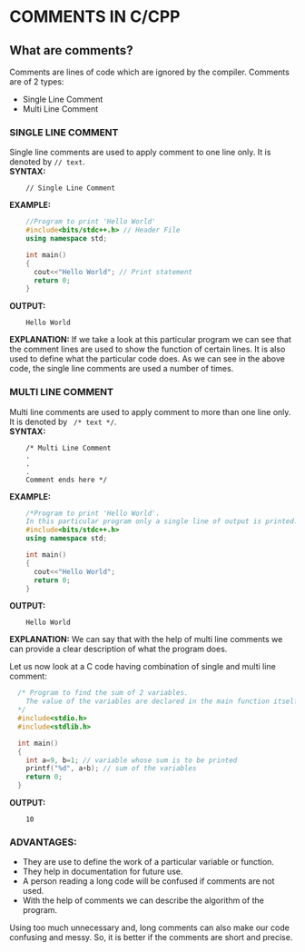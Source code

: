 # COMMENTS IN C/CPP

## What are comments?

Comments are lines of code which are ignored by the compiler.
Comments are of 2 types:
- Single Line Comment
- Multi Line Comment

### SINGLE LINE COMMENT

Single line comments are used to apply comment to one line only. It is denoted by `// text`. <br>
**SYNTAX:**
```
    // Single Line Comment
```
**EXAMPLE:**
```CPP
    //Program to print 'Hello World'
    #include<bits/stdc++.h> // Header File
    using namespace std;

    int main()
    {
      cout<<"Hello World"; // Print statement
      return 0;
    }
```
**OUTPUT:**
```
    Hello World
```

**EXPLANATION:**
If we take a look at this particular program we can see that the comment lines are used to show the function of certain lines. It is also used to define what the particular code does. As we can see in the above code, the single line comments are used a number of times.

### MULTI LINE COMMENT

Multi line comments are used to apply comment to more than one line only. It is denoted by ` /* text */`. <br>
**SYNTAX:**
```
    /* Multi Line Comment
    .
    .
    .
    Comment ends here */
```
**EXAMPLE:**
```CPP
    /*Program to print 'Hello World'.
    In this particular program only a single line of output is printed. */
    #include<bits/stdc++.h> 
    using namespace std;

    int main()
    {
      cout<<"Hello World"; 
      return 0;
    }
```
**OUTPUT:**
```
    Hello World
```

**EXPLANATION:**
We can say that with the help of multi line comments we can provide a clear description of what the program does.

Let us now look at a C code having combination of single and multi line comment:
```C
  /* Program to find the sum of 2 variables.
    The value of the variables are declared in the main function itself.
  */
  #include<stdio.h>
  #include<stdlib.h>

  int main()
  {
    int a=9, b=1; // variable whose sum is to be printed
    printf("%d", a+b); // sum of the variables
    return 0;
  }
```
**OUTPUT:**
```
    10
```

### ADVANTAGES:
- They are use to define the work of a particular variable or function.
- They help in documentation for future use.
- A person reading a long code will be confused if comments are not used.
- With the help of comments we can describe the algorithm of the program.

Using too much unnecessary and, long comments can also make our code confusing and messy. So, it is better if the comments are short and precise.
